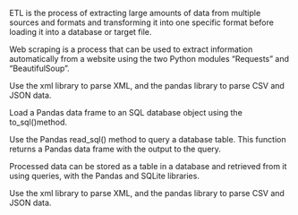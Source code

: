 ETL is the process of extracting large amounts of data from multiple sources and formats and transforming it into one specific format before loading it into a database or target file. 

Web scraping is a process that can be used to extract information automatically from a website using the two Python modules “Requests” and “BeautifulSoup”.

Use the xml library to parse XML, and the pandas library to parse CSV and JSON data. 

Load a Pandas data frame to an SQL database object using the to_sql()method.

Use the Pandas read_sql() method to query a database table. This function returns a Pandas data frame with the output to the query.

Processed data can be stored as a table in a database and retrieved from it using queries, with the Pandas and SQLite libraries.

Use the xml library to parse XML, and the pandas library to parse CSV and JSON data.